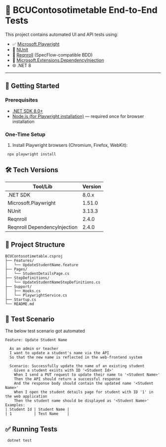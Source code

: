 ﻿# 🧪 BCUContosotimetable End-to-End Tests

This project contains automated UI and API tests using:

- ✅ [Microsoft.Playwright](https://playwright.dev/dotnet)
- 🧪 [NUnit](https://nunit.org/)
- 🧬 [Reqnroll](https://reqnroll.net/) (SpecFlow-compatible BDD)
- 🧰 [Microsoft.Extensions.DependencyInjection](https://learn.microsoft.com/en-us/dotnet/core/extensions/dependency-injection)
- 🌐 .NET 8

---

## 🚀 Getting Started

### Prerequisites

- [.NET SDK 8.0+](https://dotnet.microsoft.com/download)
- [Node.js (for Playwright installation)](https://nodejs.org/) — required once for browser installation

### One-Time Setup

1. Install Playwright browsers (Chromium, Firefox, WebKit):

```
 npx playwright install
```
## 🛠 Tech Versions

| Tool/Lib                    | Version     |
|-----------------------------|-------------|
| .NET SDK                    | 8.0.x       |
| Microsoft.Playwright        | 1.51.0      |
| NUnit                       | 3.13.3      |
| Reqnroll                    | 2.4.0       |
| Reqnroll DependencyInjection| 2.4.0       |

## 📁 Project Structure
```
BCUContosotimetable.csproj
├── Features/
│   └── UpdateStudentName.feature
├── Pages/
│   └── StudentDetailsPage.cs
├── StepDefinitions/
│   └── UpdateStudentNameStepDefinitions.cs
├── Support/
│   ├── Hooks.cs
│   └── PlaywrightService.cs
├── Startup.cs
└── README.md
```
## 📄 Test Scenario

The below test scenario got automated
```
Feature: Update Student Name
 
  As an admin or teacher
  I want to update a student's name via the API
  So that the new name is reflected in the web-frontend system

  Scenario: Successfully update the name of an existing student
    Given a student exists with ID '<Student Id>'
    When I send a PUT request to update their name to '<Student Name>'
    Then the API should return a successful response
    And the response body should contain the updated name '<Student Name>'
    When I open the student details page for student with ID '1' in the web application
    Then the student name should be displayed as '<Student Name>'
Examples: 
| Student Id | Student Name |
| 1          | Test Name    |

```

## ✅ Running Tests
```
 dotnet test
```